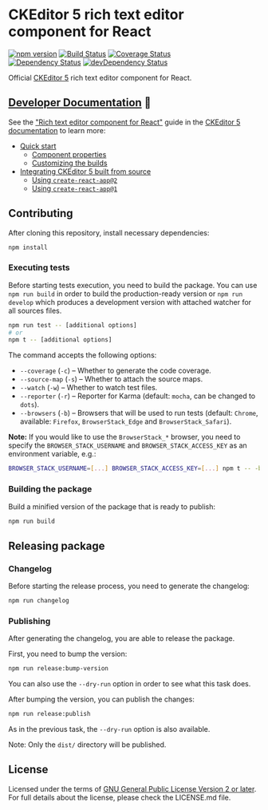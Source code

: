 # CKEditor 5 rich text editor component for React

[![npm version](https://badge.fury.io/js/%40ckeditor%2Fckeditor5-react.svg)](https://www.npmjs.com/package/@ckeditor/ckeditor5-react)
[![Build Status](https://travis-ci.org/ckeditor/ckeditor5-react.svg?branch=master)](https://travis-ci.org/ckeditor/ckeditor5-react)
[![Coverage Status](https://coveralls.io/repos/github/ckeditor/ckeditor5-react/badge.svg?branch=master)](https://coveralls.io/github/ckeditor/ckeditor5-react?branch=master)
<br>
[![Dependency Status](https://david-dm.org/ckeditor/ckeditor5-react/status.svg)](https://david-dm.org/ckeditor/ckeditor5-react)
[![devDependency Status](https://david-dm.org/ckeditor/ckeditor5-react/dev-status.svg)](https://david-dm.org/ckeditor/ckeditor5-react?type=dev)

Official [CKEditor 5](https://ckeditor.com/ckeditor-5/) rich text editor component for React.

## [Developer Documentation](https://ckeditor.com/docs/ckeditor5/latest/builds/guides/integration/frameworks/react.html) 📖

See the ["Rich text editor component for React"](https://ckeditor.com/docs/ckeditor5/latest/builds/guides/integration/frameworks/react.html) guide in the [CKEditor 5 documentation](https://ckeditor.com/docs/ckeditor5/latest) to learn more:

* [Quick start](https://ckeditor.com/docs/ckeditor5/latest/builds/guides/integration/frameworks/react.html#quick-start)
	* [Component properties](https://ckeditor.com/docs/ckeditor5/latest/builds/guides/integration/frameworks/react.html#component-properties)
	* [Customizing the builds](https://ckeditor.com/docs/ckeditor5/latest/builds/guides/integration/frameworks/react.html#customizing-the-builds)
* [Integrating CKEditor 5 built from source](https://ckeditor.com/docs/ckeditor5/latest/builds/guides/integration/frameworks/react.html#integrating-ckeditor-5-built-from-source)
	* [Using `create-react-app@2`](https://ckeditor.com/docs/ckeditor5/latest/builds/guides/integration/frameworks/react.html#using-create-react-app2)
	* [Using `create-react-app@1`](https://ckeditor.com/docs/ckeditor5/latest/builds/guides/integration/frameworks/react.html#using-create-react-app1)

## Contributing

After cloning this repository, install necessary dependencies:

```bash
npm install
```

### Executing tests

Before starting tests execution, you need to build the package. You can use `npm run build` in order to build the production-ready version
or `npm run develop` which produces a development version with attached watcher for all sources files.

```bash
npm run test -- [additional options]
# or
npm t -- [additional options]
```

The command accepts the following options:

* `--coverage` (`-c`) &ndash; Whether to generate the code coverage.
* `--source-map` (`-s`) &ndash; Whether to attach the source maps.
* `--watch` (`-w`) &ndash; Whether to watch test files.
* `--reporter` (`-r`) &ndash; Reporter for Karma (default: `mocha`, can be changed to `dots`).
* `--browsers` (`-b`) &ndash; Browsers that will be used to run tests (default: `Chrome`, available: `Firefox`, `BrowserStack_Edge` and `BrowserStack_Safari`).

**Note:** If you would like to use the `BrowserStack_*` browser, you need to specify the `BROWSER_STACK_USERNAME` and `BROWSER_STACK_ACCESS_KEY` as
an environment variable, e.g.:

```bash
BROWSER_STACK_USERNAME=[...] BROWSER_STACK_ACCESS_KEY=[...] npm t -- -b BrowserStack_Edge,BrowserStack_Safari -c
```

### Building the package

Build a minified version of the package that is ready to publish:

```bash
npm run build
```

## Releasing package

### Changelog

Before starting the release process, you need to generate the changelog:

```bash
npm run changelog
```

### Publishing

After generating the changelog, you are able to release the package.

First, you need to bump the version:

```bash
npm run release:bump-version
```

You can also use the `--dry-run` option in order to see what this task does.

After bumping the version, you can publish the changes:

```bash
npm run release:publish
```

As in the previous task, the `--dry-run` option is also available.

Note: Only the `dist/` directory will be published.

## License

Licensed under the terms of [GNU General Public License Version 2 or later](http://www.gnu.org/licenses/gpl.html). For full details about the license, please check the LICENSE.md file.
